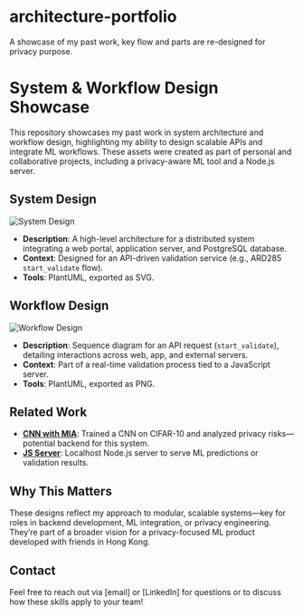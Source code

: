 # architecture-portfolio
A showcase of my past work, key flow and parts are re-designed for privacy purpose. 

# System & Workflow Design Showcase

This repository showcases my past work in system architecture and workflow design, highlighting my ability to design scalable APIs and integrate ML workflows. These assets were created as part of personal and collaborative projects, including a privacy-aware ML tool and a Node.js server.

## System Design
![System Design]([system_design.svg](https://github.com/KelvinHUNG11/architecture-portfolio/blob/main/Sample%20system%20architecture%20design.png))

- **Description**: A high-level architecture for a distributed system integrating a web portal, application server, and PostgreSQL database.
- **Context**: Designed for an API-driven validation service (e.g., ARD285 `start_validate` flow).
- **Tools**: PlantUML, exported as SVG.

## Workflow Design
![Workflow Design](workflow_design.png)

- **Description**: Sequence diagram for an API request (`start_validate`), detailing interactions across web, app, and external servers.
- **Context**: Part of a real-time validation process tied to a JavaScript server.
- **Tools**: PlantUML, exported as PNG.

## Related Work
- **[CNN with MIA](https://github.com/<your-username>/cnn-mia-repo)**: Trained a CNN on CIFAR-10 and analyzed privacy risks—potential backend for this system.
- **[JS Server](https://github.com/<your-username>/js-server-repo)**: Localhost Node.js server to serve ML predictions or validation results.

## Why This Matters
These designs reflect my approach to modular, scalable systems—key for roles in backend development, ML integration, or privacy engineering. They’re part of a broader vision for a privacy-focused ML product developed with friends in Hong Kong.

## Contact
Feel free to reach out via [email] or [LinkedIn] for questions or to discuss how these skills apply to your team!
